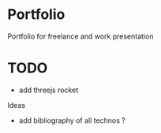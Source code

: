 # Portfolio
Portfolio for freelance and work presentation

# TODO

- add threejs rocket

Ideas 
- add bibliography of all technos ?
